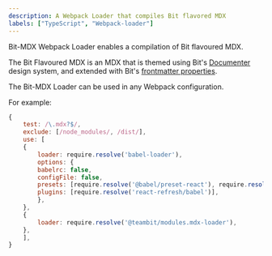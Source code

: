 ```yaml
---
description: A Webpack Loader that compiles Bit flavored MDX
labels: ["TypeScript", "Webpack-loader"]
---
```


Bit-MDX Webpack Loader enables a compilation of Bit flavoured MDX.

The Bit Flavoured MDX is an MDX that is themed using Bit's [Documenter](https://bit.dev/teambit/documenter) design system, and extended with Bit's [frontmatter properties]().

The Bit-MDX Loader can be used in any Webpack configuration.

For example:

```js
{
    test: /\.mdx?$/,
    exclude: [/node_modules/, /dist/],
    use: [
    {
        loader: require.resolve('babel-loader'),
        options: {
        babelrc: false,
        configFile: false,
        presets: [require.resolve('@babel/preset-react'), require.resolve('@babel/preset-env')],
        plugins: [require.resolve('react-refresh/babel')],
        },
    },
    {
        loader: require.resolve('@teambit/modules.mdx-loader'),
    },
    ],
}
```
